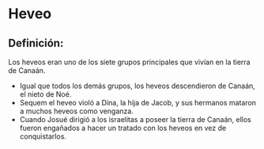 # Heveo

## Definición: 

Los heveos eran uno de los siete grupos principales que vivían en la tierra de Canaán.

* Igual que todos los demás grupos, los heveos descendieron de Canaán, el nieto de Noé.
* Sequem el heveo violó a Dina, la hija de Jacob, y sus hermanos mataron a muchos heveos como venganza.
* Cuando Josué dirigió a los israelitas a poseer la tierra de Canaán, ellos fueron engañados a hacer un tratado con los heveos en vez de conquistarlos.

